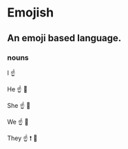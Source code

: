 # Emojish

## An emoji based language.

### nouns

I     :point_up:

He    :point_up: :man:

She   :point_up: :woman:

We    :point_up: :couple:

They  :point_up: :heavy_exclamation_mark: :couple:
